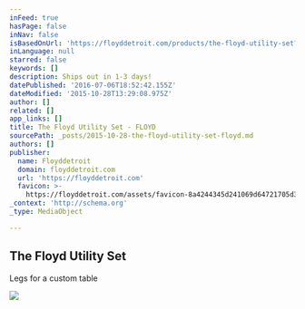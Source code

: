 ```yaml
---
inFeed: true
hasPage: false
inNav: false
isBasedOnUrl: 'https://floyddetroit.com/products/the-floyd-utility-set?taxon_id=2#'
inLanguage: null
starred: false
keywords: []
description: Ships out in 1-3 days!
datePublished: '2016-07-06T18:52:42.155Z'
dateModified: '2015-10-28T13:29:08.975Z'
author: []
related: []
app_links: []
title: The Floyd Utility Set - FLOYD
sourcePath: _posts/2015-10-28-the-floyd-utility-set-floyd.md
authors: []
publisher:
  name: Floyddetroit
  domain: floyddetroit.com
  url: 'https://floyddetroit.com'
  favicon: >-
    https://floyddetroit.com/assets/favicon-8a4244345d241069d64721705d38cbf124ecb152aaedc8f0d66c404662b2e2c3.ico
_context: 'http://schema.org'
_type: MediaObject

---
```

<article style=""><h1>The Floyd Utility Set</h1><p>Legs for a custom table</p><img src="https://floyd-assets-production.s3.amazonaws.com/spree/images/19/original/the-floyd-utility-set-04.jpg?1440115949" /></article>